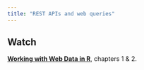 ```yaml
---
title: "REST APIs and web queries"
---
```


## Watch

**[Working with Web Data in R](https://www.datacamp.com/courses/working-with-web-data-in-r)**, chapters 1 & 2.  